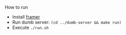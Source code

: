 How to run
- Install [framer](https://ghz.sh/docs/install)
- Run dumb server: `(cd ../dumb-server && make run)`
- Execute `./run.sh`
